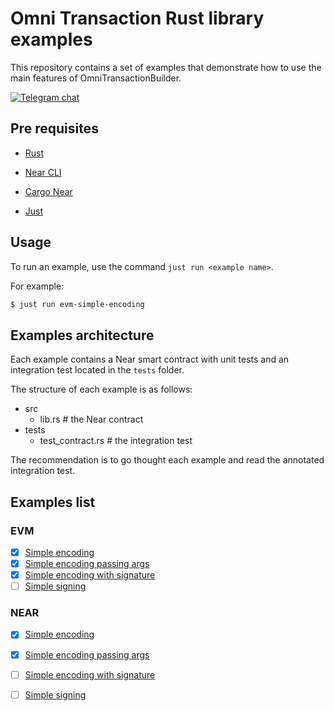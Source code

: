 # Omni Transaction Rust library examples

This repository contains a set of examples that demonstrate how to use the main features of OmniTransactionBuilder.

[![Telegram chat][telegram-badge]][telegram-url]

[telegram-badge]: https://img.shields.io/endpoint?color=neon&style=for-the-badge&url=https://tg.sumanjay.workers.dev/chain_abstraction
[telegram-url]: https://t.me/chain_abstraction

## Pre requisites

- [Rust](https://www.rust-lang.org/)

- [Near CLI](https://github.com/near/near-cli)

- [Cargo Near](https://github.com/near/cargo-near)

- [Just](https://github.com/casey/just)

## Usage

To run an example, use the command `just run <example name>`.

For example:

```bash
$ just run evm-simple-encoding
```

## Examples architecture

Each example contains a Near smart contract with unit tests and an integration test located in the `tests` folder.

The structure of each example is as follows:

- src
  - lib.rs # the Near contract
- tests
  - test_contract.rs # the integration test

The recommendation is to go thought each example and read the annotated integration test.

## Examples list

### EVM

- [x] [Simple encoding](./examples/evm-simple-encoding)
- [x] [Simple encoding passing args](./examples/evm-simple-encoding-passing-args)
- [x] [Simple encoding with signature](./examples/evm-simple-encoding-with-signature)
- [ ] [Simple signing](#)

### NEAR

- [x] [Simple encoding](./examples/near-simple-encoding)
- [x] [Simple encoding passing args](./examples/near-simple-encoding-passing-args)
- [ ] [Simple encoding with signature](#)
- [ ] [Simple signing](#)


